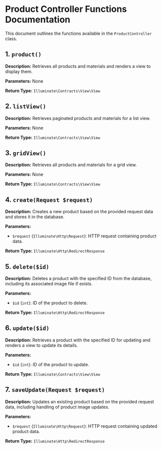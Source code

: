 # Product Controller Functions Documentation

This document outlines the functions available in the `ProductController` class.

## 1. `product()`

**Description:**
Retrieves all products and materials and renders a view to display them.

**Parameters:**
None

**Return Type:**
`Illuminate\Contracts\View\View`

## 2. `listView()`

**Description:**
Retrieves paginated products and materials for a list view.

**Parameters:**
None

**Return Type:**
`Illuminate\Contracts\View\View`

## 3. `gridView()`

**Description:**
Retrieves all products and materials for a grid view.

**Parameters:**
None

**Return Type:**
`Illuminate\Contracts\View\View`

## 4. `create(Request $request)`

**Description:**
Creates a new product based on the provided request data and stores it in the database.

**Parameters:**
- `$request` (`Illuminate\Http\Request`): HTTP request containing product data.

**Return Type:**
`Illuminate\Http\RedirectResponse`

## 5. `delete($id)`

**Description:**
Deletes a product with the specified ID from the database, including its associated image file if exists.

**Parameters:**
- `$id` (`int`): ID of the product to delete.

**Return Type:**
`Illuminate\Http\RedirectResponse`

## 6. `update($id)`

**Description:**
Retrieves a product with the specified ID for updating and renders a view to update its details.

**Parameters:**
- `$id` (`int`): ID of the product to update.

**Return Type:**
`Illuminate\Contracts\View\View`

## 7. `saveUpdate(Request $request)`

**Description:**
Updates an existing product based on the provided request data, including handling of product image updates.

**Parameters:**
- `$request` (`Illuminate\Http\Request`): HTTP request containing updated product data.

**Return Type:**
`Illuminate\Http\RedirectResponse`
